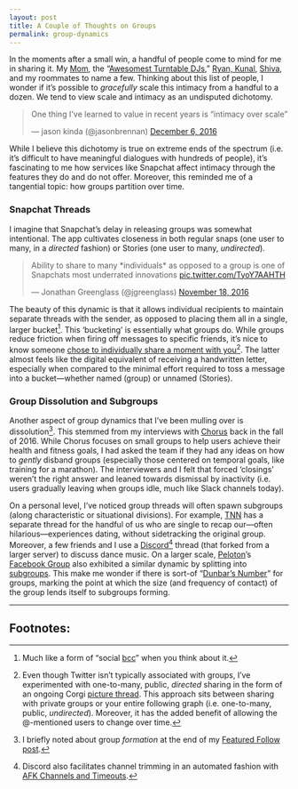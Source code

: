```yaml
---
layout: post
title: A Couple of Thoughts on Groups
permalink: group-dynamics
---
```


In the moments after a small win, a handful of people come to mind for me in sharing it. My [Mom](https://www.instagram.com/p/ST0WB3Na4y), the “[Awesomest Turntable DJs](/always-on-conversations),” [Ryan, Kunal](https://twitter.com/jasdev/status/869938469153492999), [Shiva](/monthly-checkins), and my roommates to name a few. Thinking about this list of people, I wonder if it’s possible to _gracefully_ scale this intimacy from a handful to a dozen. We tend to view scale and intimacy as an undisputed dichotomy.

<blockquote class="twitter-tweet" data-lang="en"><p lang="en" dir="ltr">One thing I&#39;ve learned to value in recent years is “intimacy over scale”</p>&mdash; jason kinda (@jasonbrennan) <a href="https://twitter.com/jasonbrennan/status/806177051661271040">December 6, 2016</a></blockquote> <script async src="//platform.twitter.com/widgets.js" charset="utf-8"></script>

While I believe this dichotomy is true on extreme ends of the spectrum (i.e. it’s difficult to have meaningful dialogues with hundreds of people), it’s fascinating to me how services like Snapchat affect intimacy through the features they do and do not offer. Moreover, this reminded me of a tangential topic: how groups partition over time.

### <a name="snap-threads">Snapchat Threads</a>

I imagine that Snapchat’s delay in releasing groups was somewhat intentional. The app cultivates closeness in both regular snaps (one user to many, in a _directed_ fashion) or Stories (one user to many, _undirected_).

<blockquote class="twitter-tweet" data-lang="en"><p lang="en" dir="ltr">Ability to share to many *individuals* as opposed to a group is one of Snapchats most underrated innovations <a href="https://t.co/TyoY7AAHTH">pic.twitter.com/TyoY7AAHTH</a></p>&mdash; Jonathan Greenglass (@jgreenglass) <a href="https://twitter.com/jgreenglass/status/799416249109254144">November 18, 2016</a></blockquote> <script async src="//platform.twitter.com/widgets.js" charset="utf-8"></script>

The beauty of this dynamic is that it allows individual recipients to maintain separate threads with the sender, as opposed to placing them all in a single, larger bucket[^1]. This ‘bucketing’ is essentially what groups do. While groups reduce friction when firing off messages to specific friends, it’s nice to know someone [chose to individually share a moment with you](https://twitter.com/jasdev/status/757397911592394752)[^2]. The latter almost feels like the digital equivalent of receiving a handwritten letter, especially when compared to the minimal effort required to toss a message into a bucket—whether named (group) or unnamed (Stories).

### Group Dissolution and Subgroups

Another aspect of group dynamics that I’ve been mulling over is dissolution[^3]. This stemmed from my interviews with [Chorus](https://twitter.com/chorus) back in the fall of 2016. While Chorus focuses on small groups to help users achieve their health and fitness goals, I had asked the team if they had any ideas on how to _gently_ disband groups (especially those centered on temporal goals, like training for a marathon). The interviewers and I felt that forced ‘closings’ weren’t the right answer and leaned towards dismissal by inactivity (i.e. users gradually leaving when groups idle, much like Slack channels today).

On a personal level, I’ve noticed group threads will often spawn subgroups (along characteristic or situational divisions). For example, [TNN](/always-on-conversations) has a separate thread for the handful of us who are single to recap our—often hilarious—experiences dating, without sidetracking the original group. Moreover, a few friends and I use a [Discord](https://twitter.com/jasdev/status/862696294770499584)[^4] thread (that forked from a larger server) to discuss dance music. On a larger scale, [Peloton](https://www.pelotoncycle.com/)’s [Facebook Group](https://www.facebook.com/groups/pelotonriders) also exhibited a similar dynamic by splitting into [subgroups](https://www.facebook.com/search/groups/?q=peloton). This make me wonder if there is sort-of “[Dunbar’s Number](https://en.wikipedia.org/wiki/Dunbar%27s_number)” for groups, marking the point at which the size (and frequency of contact) of the group lends itself to subgroups forming.

---

## Footnotes:

[^1]: Much like a form of “social [bcc](https://en.wikipedia.org/wiki/Blind_carbon_copy)” when you think about it.

[^2]: Even though Twitter isn’t typically associated with groups, I’ve experimented with one-to-many, public, _directed_ sharing in the form of an ongoing Corgi [picture thread](https://twitter.com/jasdev/status/799426899323670528). This approach sits between sharing with private groups or your entire following graph (i.e. one-to-many, public, _undirected_). Moreover, it has the added benefit of allowing the @-mentioned users to change over time.

[^3]: I briefly noted about group _formation_ at the end of my [Featured Follow post](https://medium.com/featuredfollow/featured-follow-jasdev-singh-2c5042abe3f6).

[^4]: Discord also facilitates channel trimming in an automated fashion with [AFK Channels and Timeouts](https://support.discordapp.com/hc/en-us/articles/213530048-Advanced-Community-Server-Setup).
